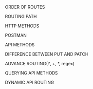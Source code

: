 ORDER OF ROUTES

ROUTING PATH

HTTP METHODS

POSTMAN

API METHODS

DIFFERENCE BETWEEN PUT AND PATCH

ADVANCE ROUTING(?, +, *, regex)

QUERYING API METHODS

DYNAMIC API ROUTING